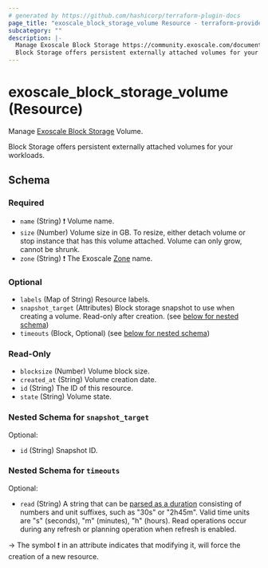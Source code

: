 ```yaml
---
# generated by https://github.com/hashicorp/terraform-plugin-docs
page_title: "exoscale_block_storage_volume Resource - terraform-provider-exoscale"
subcategory: ""
description: |-
  Manage Exoscale Block Storage https://community.exoscale.com/documentation/block-storage/ Volume.
  Block Storage offers persistent externally attached volumes for your workloads.
---
```


# exoscale_block_storage_volume (Resource)

Manage [Exoscale Block Storage](https://community.exoscale.com/documentation/block-storage/) Volume.

Block Storage offers persistent externally attached volumes for your workloads.



<!-- schema generated by tfplugindocs -->
## Schema

### Required

- `name` (String) ❗ Volume name.
- `size` (Number) Volume size in GB. To resize, either detach volume or stop instance that has this volume attached. Volume can only grow, cannot be shrunk.
- `zone` (String) ❗ The Exoscale [Zone](https://www.exoscale.com/datacenters/) name.

### Optional

- `labels` (Map of String) Resource labels.
- `snapshot_target` (Attributes) Block storage snapshot to use when creating a volume. Read-only after creation. (see [below for nested schema](#nestedatt--snapshot_target))
- `timeouts` (Block, Optional) (see [below for nested schema](#nestedblock--timeouts))

### Read-Only

- `blocksize` (Number) Volume block size.
- `created_at` (String) Volume creation date.
- `id` (String) The ID of this resource.
- `state` (String) Volume state.

<a id="nestedatt--snapshot_target"></a>
### Nested Schema for `snapshot_target`

Optional:

- `id` (String) Snapshot ID.


<a id="nestedblock--timeouts"></a>
### Nested Schema for `timeouts`

Optional:

- `read` (String) A string that can be [parsed as a duration](https://pkg.go.dev/time#ParseDuration) consisting of numbers and unit suffixes, such as "30s" or "2h45m". Valid time units are "s" (seconds), "m" (minutes), "h" (hours). Read operations occur during any refresh or planning operation when refresh is enabled.

-> The symbol ❗ in an attribute indicates that modifying it, will force the creation of a new resource.



